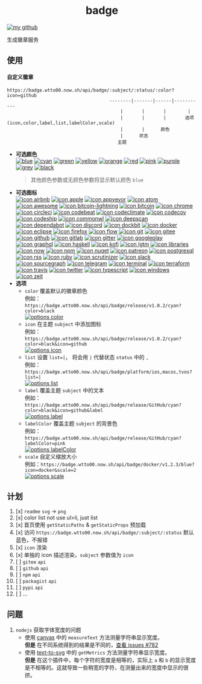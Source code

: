 <h1 align="center">badge</h1>

[![my github](https://github.com/wtto00/badge/blob/master/docs/images/GitHub.png?raw=true "my github")](https://github.com/wtto00/badge)

生成徽章服务

## 使用

#### 自定义徽章

```
https://badge.wtto00.now.sh/api/badge/:subject/:status/:color?icon=github
                                      --------|-------|------|-----------
                                          |       |       |        |
                                          |       |       |       选项(icon,color,label,list,labelColor,scale)
                                          |       |      颜色
                                          |      状态
                                         主题
```

- **可选颜色**  
  [![blue](https://github.com/wtto00/badge/blob/master/docs/images/colors/color-blue.png?raw=true "color blue")](https://badge.wtto00.now.sh/api/badge/color/blue/blue) [![cyan](https://github.com/wtto00/badge/blob/master/docs/images/colors/color-cyan.png?raw=true "color cyan")](https://badge.wtto00.now.sh/api/badge/color/cyan/cyan) [![green](https://github.com/wtto00/badge/blob/master/docs/images/colors/color-green.png?raw=true "color green")](https://badge.wtto00.now.sh/api/badge/color/green/green) [![yellow](https://github.com/wtto00/badge/blob/master/docs/images/colors/color-yellow.png?raw=true "color yellow")](https://badge.wtto00.now.sh/api/badge/color/yellow/yellow) [![orange](https://github.com/wtto00/badge/blob/master/docs/images/colors/color-orange.png?raw=true "color orange")](https://badge.wtto00.now.sh/api/badge/color/orange/orange) [![red](https://github.com/wtto00/badge/blob/master/docs/images/colors/color-red.png?raw=true "color red")](https://badge.wtto00.now.sh/api/badge/color/red/red) [![pink](https://github.com/wtto00/badge/blob/master/docs/images/colors/color-pink.png?raw=true "color pink")](https://badge.wtto00.now.sh/api/badge/color/pink/pink) [![purple](https://github.com/wtto00/badge/blob/master/docs/images/colors/color-purple.png?raw=true "color purple")](https://badge.wtto00.now.sh/api/badge/color/purple/purple) [![grey](https://github.com/wtto00/badge/blob/master/docs/images/colors/color-grey.png?raw=true "color grey")](https://badge.wtto00.now.sh/api/badge/color/grey/grey) [![black](https://github.com/wtto00/badge/blob/master/docs/images/colors/color-black.png?raw=true "color black")](https://badge.wtto00.now.sh/api/badge/color/black/black)
  > 其他颜色参数或无颜色参数将显示默认颜色 `blue`
- **可选图标**  
  [![icon airbnb](https://github.com/wtto00/badge/blob/master/docs/images/icons/airbnb.png?raw=true "icon airbnb")](https://badge.wtto00.now.sh/api/badge/icon/airbnb?icon=airbnb&label) [![icon apple](https://github.com/wtto00/badge/blob/master/docs/images/icons/apple.png?raw=true "icon apple")](https://badge.wtto00.now.sh/api/badge/icon/apple?icon=apple&label) [![icon appveyor](https://github.com/wtto00/badge/blob/master/docs/images/icons/appveyor.png?raw=true "icon appveyor")](https://badge.wtto00.now.sh/api/badge/icon/appveyor?icon=appveyor&label) [![icon atom](https://github.com/wtto00/badge/blob/master/docs/images/icons/atom.png?raw=true "icon atom")](https://badge.wtto00.now.sh/api/badge/icon/atom?icon=atom&label) [![icon awesome](https://github.com/wtto00/badge/blob/master/docs/images/icons/awesome.png?raw=true "icon awesome")](https://badge.wtto00.now.sh/api/badge/icon/awesome?icon=awesome&label) [![icon bitcoin-lightning](https://github.com/wtto00/badge/blob/master/docs/images/icons/bitcoin-lightning.png?raw=true "icon bitcoin-lightning")](https://badge.wtto00.now.sh/api/badge/icon/bitcoin-lightning?icon=bitcoin-lightning&label) [![icon bitcoin](https://github.com/wtto00/badge/blob/master/docs/images/icons/bitcoin.png?raw=true "icon bitcoin")](https://badge.wtto00.now.sh/api/badge/icon/bitcoin?icon=bitcoin&label) [![icon chrome](https://github.com/wtto00/badge/blob/master/docs/images/icons/chrome.png?raw=true "icon chrome")](https://badge.wtto00.now.sh/api/badge/icon/chrome?icon=chrome&label) [![icon circleci](https://github.com/wtto00/badge/blob/master/docs/images/icons/circleci.png?raw=true "icon circleci")](https://badge.wtto00.now.sh/api/badge/icon/circleci?icon=circleci&label) [![icon codebeat](https://github.com/wtto00/badge/blob/master/docs/images/icons/codebeat.png?raw=true "icon codebeat")](https://badge.wtto00.now.sh/api/badge/icon/codebeat?icon=codebeat&label) [![icon codeclimate](https://github.com/wtto00/badge/blob/master/docs/images/icons/codeclimate.png?raw=true "icon codeclimate")](https://badge.wtto00.now.sh/api/badge/icon/codeclimate?icon=codeclimate&label) [![icon codecov](https://github.com/wtto00/badge/blob/master/docs/images/icons/codecov.png?raw=true "icon codecov")](https://badge.wtto00.now.sh/api/badge/icon/codecov?icon=codecov&label) [![icon codeship](https://github.com/wtto00/badge/blob/master/docs/images/icons/codeship.png?raw=true "icon codeship")](https://badge.wtto00.now.sh/api/badge/icon/codeship?icon=codeship&label) [![icon commonwl](https://github.com/wtto00/badge/blob/master/docs/images/icons/commonwl.png?raw=true "icon commonwl")](https://badge.wtto00.now.sh/api/badge/icon/commonwl?icon=commonwl&label) [![icon deepscan](https://github.com/wtto00/badge/blob/master/docs/images/icons/deepscan.png?raw=true "icon deepscan")](https://badge.wtto00.now.sh/api/badge/icon/deepscan?icon=deepscan&label) [![icon dependabot](https://github.com/wtto00/badge/blob/master/docs/images/icons/dependabot.png?raw=true "icon dependabot")](https://badge.wtto00.now.sh/api/badge/icon/dependabot?icon=dependabot&label) [![icon discord](https://github.com/wtto00/badge/blob/master/docs/images/icons/discord.png?raw=true "icon discord")](https://badge.wtto00.now.sh/api/badge/icon/discord?icon=discord&label) [![icon dockbit](https://github.com/wtto00/badge/blob/master/docs/images/icons/dockbit.png?raw=true "icon dockbit")](https://badge.wtto00.now.sh/api/badge/icon/dockbit?icon=dockbit&label) [![icon docker](https://github.com/wtto00/badge/blob/master/docs/images/icons/docker.png?raw=true "icon docker")](https://badge.wtto00.now.sh/api/badge/icon/docker?icon=docker&label) [![icon eclipse](https://github.com/wtto00/badge/blob/master/docs/images/icons/eclipse.png?raw=true "icon eclipse")](https://badge.wtto00.now.sh/api/badge/icon/eclipse?icon=eclipse&label) [![icon firefox](https://github.com/wtto00/badge/blob/master/docs/images/icons/firefox.png?raw=true "icon firefox")](https://badge.wtto00.now.sh/api/badge/icon/firefox?icon=firefox&label) [![icon flow](https://github.com/wtto00/badge/blob/master/docs/images/icons/flow.png?raw=true "icon flow")](https://badge.wtto00.now.sh/api/badge/icon/flow?icon=flow&label) [![icon git](https://github.com/wtto00/badge/blob/master/docs/images/icons/git.png?raw=true "icon git")](https://badge.wtto00.now.sh/api/badge/icon/git?icon=git&label) [![icon gitee](https://github.com/wtto00/badge/blob/master/docs/images/icons/gitee.png?raw=true "icon gitee")](https://badge.wtto00.now.sh/api/badge/icon/gitee?icon=gitee&label) [![icon github](https://github.com/wtto00/badge/blob/master/docs/images/icons/github.png?raw=true "icon github")](https://badge.wtto00.now.sh/api/badge/icon/github?icon=github&label) [![icon gitlab](https://github.com/wtto00/badge/blob/master/docs/images/icons/gitlab.png?raw=true "icon gitlab")](https://badge.wtto00.now.sh/api/badge/icon/gitlab?icon=gitlab&label) [![icon gitter](https://github.com/wtto00/badge/blob/master/docs/images/icons/gitter.png?raw=true "icon gitter")](https://badge.wtto00.now.sh/api/badge/icon/gitter?icon=gitter&label) [![icon googleplay](https://github.com/wtto00/badge/blob/master/docs/images/icons/googleplay.png?raw=true "icon googleplay")](https://badge.wtto00.now.sh/api/badge/icon/googleplay?icon=googleplay&label) [![icon graphql](https://github.com/wtto00/badge/blob/master/docs/images/icons/graphql.png?raw=true "icon graphql")](https://badge.wtto00.now.sh/api/badge/icon/graphql?icon=graphql&label) [![icon haskell](https://github.com/wtto00/badge/blob/master/docs/images/icons/haskell.png?raw=true "icon haskell")](https://badge.wtto00.now.sh/api/badge/icon/haskell?icon=haskell&label) [![icon kofi](https://github.com/wtto00/badge/blob/master/docs/images/icons/kofi.png?raw=true "icon kofi")](https://badge.wtto00.now.sh/api/badge/icon/kofi?icon=kofi&label) [![icon lgtm](https://github.com/wtto00/badge/blob/master/docs/images/icons/lgtm.png?raw=true "icon lgtm")](https://badge.wtto00.now.sh/api/badge/icon/lgtm?icon=lgtm&label) [![icon libraries](https://github.com/wtto00/badge/blob/master/docs/images/icons/libraries.png?raw=true "icon libraries")](https://badge.wtto00.now.sh/api/badge/icon/libraries?icon=libraries&label) [![icon now](https://github.com/wtto00/badge/blob/master/docs/images/icons/now.png?raw=true "icon now")](https://badge.wtto00.now.sh/api/badge/icon/now?icon=now&label) [![icon npm](https://github.com/wtto00/badge/blob/master/docs/images/icons/npm.png?raw=true "icon npm")](https://badge.wtto00.now.sh/api/badge/icon/npm?icon=npm&label) [![icon nuget](https://github.com/wtto00/badge/blob/master/docs/images/icons/nuget.png?raw=true "icon nuget")](https://badge.wtto00.now.sh/api/badge/icon/nuget?icon=nuget&label) [![icon patreon](https://github.com/wtto00/badge/blob/master/docs/images/icons/patreon.png?raw=true "icon patreon")](https://badge.wtto00.now.sh/api/badge/icon/patreon?icon=patreon&label) [![icon postgresql](https://github.com/wtto00/badge/blob/master/docs/images/icons/postgresql.png?raw=true "icon postgresql")](https://badge.wtto00.now.sh/api/badge/icon/postgresql?icon=postgresql&label) [![icon rss](https://github.com/wtto00/badge/blob/master/docs/images/icons/rss.png?raw=true "icon rss")](https://badge.wtto00.now.sh/api/badge/icon/rss?icon=rss&label) [![icon ruby](https://github.com/wtto00/badge/blob/master/docs/images/icons/ruby.png?raw=true "icon ruby")](https://badge.wtto00.now.sh/api/badge/icon/ruby?icon=ruby&label) [![icon scrutinizer](https://github.com/wtto00/badge/blob/master/docs/images/icons/scrutinizer.png?raw=true "icon scrutinizer")](https://badge.wtto00.now.sh/api/badge/icon/scrutinizer?icon=scrutinizer&label) [![icon slack](https://github.com/wtto00/badge/blob/master/docs/images/icons/slack.png?raw=true "icon slack")](https://badge.wtto00.now.sh/api/badge/icon/slack?icon=slack&label) [![icon sourcegraph](https://github.com/wtto00/badge/blob/master/docs/images/icons/sourcegraph.png?raw=true "icon sourcegraph")](https://badge.wtto00.now.sh/api/badge/icon/sourcegraph?icon=sourcegraph&label) [![icon telegram](https://github.com/wtto00/badge/blob/master/docs/images/icons/telegram.png?raw=true "icon telegram")](https://badge.wtto00.now.sh/api/badge/icon/telegram?icon=telegram&label) [![icon terminal](https://github.com/wtto00/badge/blob/master/docs/images/icons/terminal.png?raw=true "icon terminal")](https://badge.wtto00.now.sh/api/badge/icon/terminal?icon=terminal&label) [![icon terraform](https://github.com/wtto00/badge/blob/master/docs/images/icons/terraform.png?raw=true "icon terraform")](https://badge.wtto00.now.sh/api/badge/icon/terraform?icon=terraform&label) [![icon travis](https://github.com/wtto00/badge/blob/master/docs/images/icons/travis.png?raw=true "icon travis")](https://badge.wtto00.now.sh/api/badge/icon/travis?icon=travis&label) [![icon twitter](https://github.com/wtto00/badge/blob/master/docs/images/icons/twitter.png?raw=true "icon twitter")](https://badge.wtto00.now.sh/api/badge/icon/twitter?icon=twitter&label) [![icon typescript](https://github.com/wtto00/badge/blob/master/docs/images/icons/typescript.png?raw=true "icon typescript")](https://badge.wtto00.now.sh/api/badge/icon/typescript?icon=typescript&label) [![icon windows](https://github.com/wtto00/badge/blob/master/docs/images/icons/windows.png?raw=true "icon windows")](https://badge.wtto00.now.sh/api/badge/icon/windows?icon=windows&label) [![icon zeit](https://github.com/wtto00/badge/blob/master/docs/images/icons/zeit.png?raw=true "icon zeit")](https://badge.wtto00.now.sh/api/badge/icon/zeit?icon=zeit&label)
- **选项**
  - `color` 覆盖默认的徽章颜色  
    例如：`https://badge.wtto00.now.sh/api/badge/release/v1.0.2/cyan?color=black`  
    [![options color](https://github.com/wtto00/badge/blob/master/docs/images/options/options-color.png?raw=true "options color")](https://badge.wtto00.now.sh/api/badge/release/v1.0.2/cyan?color=black)
  - `icon` 在主题 `subject` 中添加图标  
    例如：`https://badge.wtto00.now.sh/api/badge/release/v1.0.2/cyan?color=black&icon=github`  
    [![options icon](https://github.com/wtto00/badge/blob/master/docs/images/options/options-icon.png?raw=true "options icon")](https://badge.wtto00.now.sh/api/badge/release/v1.0.2/cyan?color=black&icon=github)
  - `list` 设置 `list=|`， 将会用 `|` 代替状态 `status` 中的 `,`  
    例如：`https://badge.wtto00.now.sh/api/badge/platform/ios,macos,tvos?list=|`  
    [![options list](https://github.com/wtto00/badge/blob/master/docs/images/options/options-list.png?raw=true "options label")](https://badge.wtto00.now.sh/api/badge/platform/ios,macos,tvos?list=|)
  - `label` 覆盖主题 `subject` 中的文本  
    例如：`https://badge.wtto00.now.sh/api/badge/release/GitHub/cyan?color=black&icon=github&label`  
    [![options label](https://github.com/wtto00/badge/blob/master/docs/images/options/options-label.png?raw=true "options label")](https://badge.wtto00.now.sh/api/badge/icon/GitHub/black?icon=github&label)
  - `labelColor` 覆盖主题 `subject` 的背景色  
    例如：`https://badge.wtto00.now.sh/api/badge/release/GitHub/cyan?labelColor=pink`  
    [![options labelColor](https://github.com/wtto00/badge/blob/master/docs/images/options/options-labelColor.png?raw=true "options labelColor")](https://badge.wtto00.now.sh/api/badge/release/GitHub/cyan?labelColor=pink)
  - `scale` 自定义缩放大小  
    例如：`https://badge.wtto00.now.sh/api/badge/docker/v1.2.3/blue?icon=docker&scale=2`  
    [![options scale](https://github.com/wtto00/badge/blob/master/docs/images/options/options-scale.png?raw=true "options scale")](https://badge.wtto00.now.sh/api/badge/docker/v1.2.3/blue?icon=docker&scale=2)

## 计划

1. [x] `readme` `svg` → `png`
1. [x] color list not use ul>li, just list
1. [x] 首页使用 `getStaticPaths` & `getStaticProps` 预加载
1. [x] 访问 `https://badge.wtto00.now.sh/api/badge/:subject/:status` 默认蓝色，不报错
1. [x] `icon` 渲染
1. [x] 单独的 icon 描述渲染，`subject` 参数值为 `icon`
1. [ ] `gitee` `api`
1. [ ] `github` `api`
1. [ ] `npm` `api`
1. [ ] `packagist` `api`
1. [ ] `pypi` `api`
1. [ ] ...

## 问题

1. `nodejs` 获取字体宽度的问题
   - 使用 [canvas](https://www.npmjs.com/package/canvas#quick-example) 中的 `measureText` 方法测量字符串显示宽度。  
     **但是** 在不同系统得到的结果是不同的，[查看 issues #782](https://github.com/Automattic/node-canvas/issues/782)
   - 使用 [text-to-svg](https://www.npmjs.com/package/text-to-svg#texttosvggetmetricstext-option--) 中的 `getMetrics` 方法测量字符串显示宽度。  
     **但是** 在这个插件中，每个字符的宽度是相等的，实际上 `a` 和 `b` 的显示宽度是不相等的。这就导致一些稍宽的字符，在测量出来的宽度中显示的很挤。
